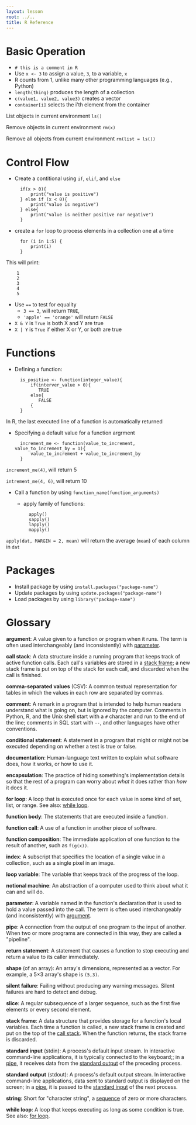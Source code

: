 ```yaml
---
layout: lesson
root: ../..
title: R Reference
---
```

# Basic Operation

- `# this is a comment in R`
- Use `x <- 3` to assign a value, `3`,  to a variable, `x`
- R counts from 1, unlike many other programming languages (e.g., Python)
- `length(thing)` produces the length of a collection
- `c(value1, value2, value3)` creates a vector
- `container[i]` selects the i'th element from the container

List objects in current environment
`ls()`

Remove objects in current environment
`rm(x)`

Remove all objects from current environment
`rm(list = ls())`

# Control Flow

- Create a contitional using `if`, `elif`, and `else`

		if(x > 0){
			print("value is positive")
		} else if (x < 0){
			print("value is negative")
		} else{
			print("value is neither positive nor negative")
		}

- create a `for` loop to process elements in a collection one at a time

		for (i in 1:5) {
			print(i)
		}

This will print:

		1
		2
		3
		4
		5


- Use `==` to test for equality
  - `3 == 3`, will return `TRUE`,
  - `'apple' == 'orange'` will return `FALSE`
- `X & Y` is `True` is both X and Y are true
- `X | Y` is `True` if either X or Y, or both are true

# Functions

- Defining a function:

		is_positive <- function(integer_value){
			if(interver_value > 0){
			   TRUE
			else{
			   FALSE
			{
		}

In R, the last executed line of a function is automatically returned

- Specifying a default value for a function argrment

		increment_me <- function(value_to_increment, value_to_increment_by = 1){
			value_to_increment + value_to_increment_by
		}

`increment_me(4)`, will return 5

`intrement_me(4, 6)`, will return 10

- Call a function by using `function_name(function_arguments)`

	- apply family of functions:

			apply()
			sapply()
			lapply()
			mapply()

`apply(dat, MARGIN = 2, mean)`
will return the average (`mean`) of each column in `dat`

# Packages
- Install package by using `install.packages("package-name")`
- Update packages by using `update.packages("package-name")`
- Load packages by using `library("package-name")`

# Glossary

**<a name="argument">argument</a>**:
A value given to a function or program when it runs.
The term is often used interchangeably (and inconsistently) with
[parameter](#parameter).

**<a name="call-stack">call stack</a>**:
A data structure inside a running program that keeps track of active function calls.
Each call's variables are stored in a [stack frame](#stack-frame);
a new stack frame is put on top of the stack for each call,
and discarded when the call is finished.

**<a name="csv">comma-separated values</a>** (CSV):
A common textual representation for tables in which the values in each row are
separated by commas. 

**<a name="comment">comment</a>**:
A remark in a program that is intended to help human readers understand what is
going on, but is ignored by the computer.
Comments in Python, R, and the Unix shell start with a `#` character and run to
the end of the line; comments in SQL start with `--`, and other languages have
other conventions.

**<a name="conditional-statement">conditional statement</a>**:
A statement in a program that might or might not be executed
depending on whether a test is true or false.

**<a name="documentation">documentation</a>**:
Human-language text written to explain what software does,
how it works,
or how to use it.

**<a name="encapsulation">encapsulation</a>**:
The practice of hiding something's implementation details
so that the rest of a program can worry about *what* it does
rather than *how* it does it.

**<a name="for-loop">for loop</a>**:
A loop that is executed once for each value in some kind of set, list, or range.
See also: [while loop](#while-loop).

**<a name="function-body">function body</a>**:
The statements that are executed inside a function.

**<a name="function-call">function call</a>**:
A use of a function in another piece of software.

**<a name="function-composition">function composition</a>**:
The immediate application of one function to the result of another,
such as `f(g(x))`.

**<a name="index">index</a>**:
A subscript that specifies the location of a single value in a collection,
such as a single pixel in an image.

**<a name="loop-variable">loop variable</a>**:
The variable that keeps track of the progress of the loop.

**<a name="notional-machine">notional machine</a>**:
An abstraction of a computer used to think about what it can and will do.

**<a name="parameter">parameter</a>**:
A variable named in the function's declaration that is used to hold a value passed into the call.
The term is often used interchangeably (and inconsistently) with
[argument](#argument).

**<a name="pipe">pipe</a>**:
A connection from the output of one program to the input of another.
When two or more programs are connected in this way, they are called a "pipeline".

**<a name="return-statement">return statement</a>**:
A statement that causes a function to stop executing and return a value to its caller immediately.

**<a name="shape">shape</a>** (of an array):
An array's dimensions, represented as a vector.
For example, a 5&times;3 array's shape is `(5,3)`.

**<a name="silent-failure">silent failure</a>**:
Failing without producing any warning messages.
Silent failures are hard to detect and debug.

**<a name="slice">slice</a>**:
A regular subsequence of a larger sequence,
such as the first five elements or every second element.

**<a name="stack-frame">stack frame</a>**:
A data structure that provides storage for a function's local variables.
Each time a function is called,
a new stack frame is created
and put on the top of the [call stack](#call-stack).
When the function returns,
the stack frame is discarded.

**<a name="standard-input">standard input</a>** (stdin):
A process's default input stream.
In interactive command-line applications,
it is typically connected to the keyboard;;
in a [pipe](#pipe),
it receives data from the [standard output](#standard-output) of the preceding process.

**<a name="standard-output">standard output</a>** (stdout):
A process's default output stream.
In interactive command-line applications,
data sent to standard output is displayed on the screen;
in a [pipe](#pipe),
it is passed to the [standard input](#standard-input) of the next process.

**<a name="string">string</a>**:
Short for "character string", a [sequence](#sequence) of zero or more characters.

**<a name="while-loop">while loop</a>**:
A loop that keeps executing as long as some condition is true.
See also: [for loop](#for-loop).
